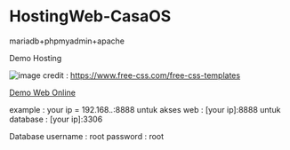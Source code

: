 # HostingWeb-CasaOS

mariadb+phpmyadmin+apache

Demo Hosting

![image](https://github.com/user-attachments/assets/7fc4407c-84cb-4f17-9f53-222a40a5dfb2)
credit : https://www.free-css.com/free-css-templates

<a href="https://demo-hosting.oxidilily.my.id">Demo Web Online</a>

example : 
your ip = 192.168.*.*:8888
untuk akses web : [your ip]:8888
untuk database  : [your ip]:3306

Database
username : root
password : root
